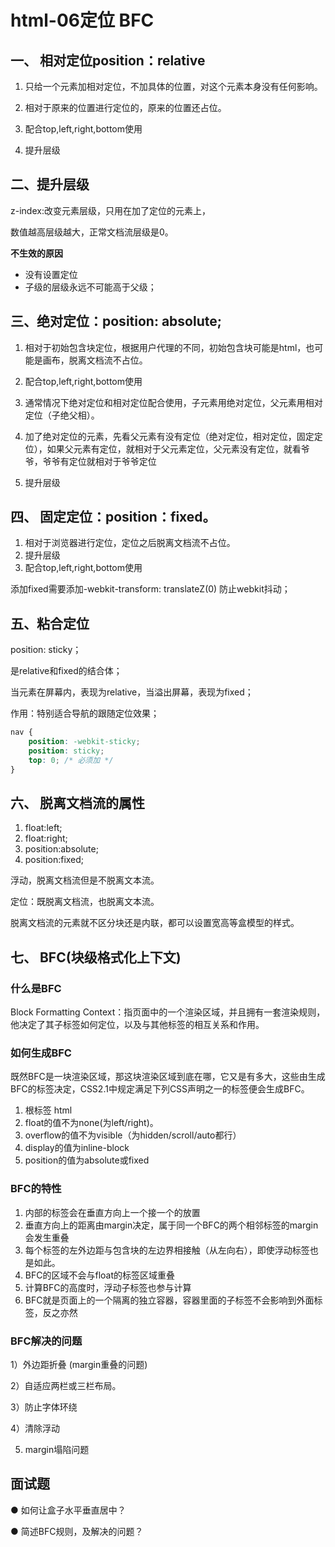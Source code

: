 # html-06定位 BFC
## 一、 相对定位position：relative
1. 只给一个元素加相对定位，不加具体的位置，对这个元素本身没有任何影响。

2. 相对于原来的位置进行定位的，原来的位置还占位。

3. 配合top,left,right,bottom使用

4. 提升层级



## 二、提升层级
z-index:改变元素层级，只用在加了定位的元素上，

数值越高层级越大，正常文档流层级是0。

**不生效的原因**

* 没有设置定位
* 子级的层级永远不可能高于父级；





## 三、绝对定位：position: absolute;
1. 相对于初始包含块定位，根据用户代理的不同，初始包含块可能是html，也可能是画布，脱离文档流不占位。

3. 配合top,left,right,bottom使用

4. 通常情况下绝对定位和相对定位配合使用，子元素用绝对定位，父元素用相对定位（子绝父相）。

5. 加了绝对定位的元素，先看父元素有没有定位（绝对定位，相对定位，固定定位），如果父元素有定位，就相对于父元素定位，父元素没有定位，就看爷爷，爷爷有定位就相对于爷爷定位

6. 提升层级



## 四、 固定定位：position：fixed。
1. 相对于浏览器进行定位，定位之后脱离文档流不占位。
3. 提升层级
4. 配合top,left,right,bottom使用

添加fixed需要添加-webkit-transform: translateZ(0) 防止webkit抖动；



## 五、粘合定位

position: sticky；

是relative和fixed的结合体；

当元素在屏幕内，表现为relative，当溢出屏幕，表现为fixed；

作用：特别适合导航的跟随定位效果；

```css
nav {
    position: -webkit-sticky;
    position: sticky;
    top: 0; /* 必须加 */
}
```



 

## 六、 脱离文档流的属性
1. float:left;
2. float:right;
3. position:absolute;
4. position:fixed;

浮动，脱离文档流但是不脱离文本流。

定位：既脱离文档流，也脱离文本流。

脱离文档流的元素就不区分块还是内联，都可以设置宽高等盒模型的样式。

 


## 七、 BFC(块级格式化上下文)
### 什么是BFC

Block Formatting Context：指页面中的一个渲染区域，并且拥有一套渲染规则，他决定了其子标签如何定位，以及与其他标签的相互关系和作用。



### 如何生成BFC

既然BFC是一块渲染区域，那这块渲染区域到底在哪，它又是有多大，这些由生成BFC的标签决定，CSS2.1中规定满足下列CSS声明之一的标签便会生成BFC。

1. 根标签 html
2. float的值不为none(为left/right)。
3. overflow的值不为visible（为hidden/scroll/auto都行）
4. display的值为inline-block
5. position的值为absolute或fixed



### BFC的特性

1. 内部的标签会在垂直方向上一个接一个的放置
2. 垂直方向上的距离由margin决定，属于同一个BFC的两个相邻标签的margin会发生重叠 
3. 每个标签的左外边距与包含块的左边界相接触（从左向右），即使浮动标签也是如此。
4. BFC的区域不会与float的标签区域重叠
5. 计算BFC的高度时，浮动子标签也参与计算
6. BFC就是页面上的一个隔离的独立容器，容器里面的子标签不会影响到外面标签，反之亦然 





### BFC解决的问题

1）外边距折叠 (margin重叠的问题)

2）自适应两栏或三栏布局。

3）防止字体环绕

4）清除浮动 

5) margin塌陷问题 











## 面试题
● 如何让盒子水平垂直居中？

● 简述BFC规则，及解决的问题？

